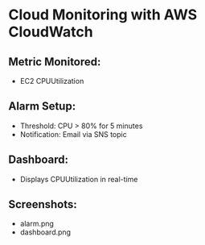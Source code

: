 # Cloud Monitoring with AWS CloudWatch

## Metric Monitored:
- EC2 CPUUtilization

## Alarm Setup:
- Threshold: CPU > 80% for 5 minutes
- Notification: Email via SNS topic

## Dashboard:
- Displays CPUUtilization in real-time

## Screenshots:
- alarm.png
- dashboard.png
